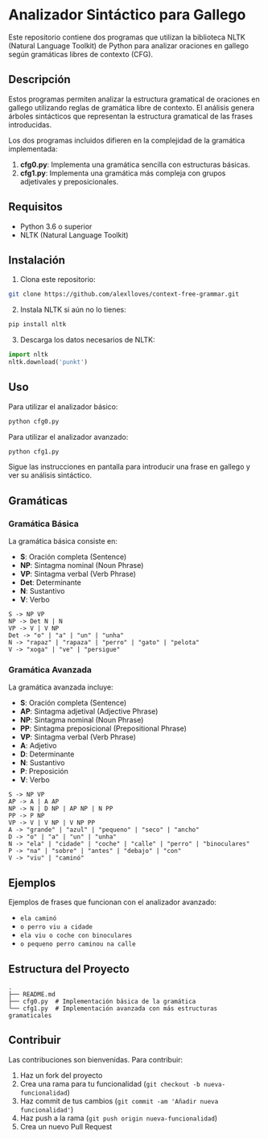# Analizador Sintáctico para Gallego

Este repositorio contiene dos programas que utilizan la biblioteca NLTK (Natural Language Toolkit) de Python para analizar oraciones en gallego según gramáticas libres de contexto (CFG).


## Descripción

Estos programas permiten analizar la estructura gramatical de oraciones en gallego utilizando reglas de gramática libre de contexto. El análisis genera árboles sintácticos que representan la estructura gramatical de las frases introducidas.

Los dos programas incluidos difieren en la complejidad de la gramática implementada:

1. **cfg0.py**: Implementa una gramática sencilla con estructuras básicas.
2. **cfg1.py**: Implementa una gramática más compleja con grupos adjetivales y preposicionales.

## Requisitos

- Python 3.6 o superior
- NLTK (Natural Language Toolkit)

## Instalación

1. Clona este repositorio:
```bash
git clone https://github.com/alexlloves/context-free-grammar.git
```

2. Instala NLTK si aún no lo tienes:
```bash
pip install nltk
```

3. Descarga los datos necesarios de NLTK:
```python
import nltk
nltk.download('punkt')
```

## Uso

Para utilizar el analizador básico:
```bash
python cfg0.py
```

Para utilizar el analizador avanzado:
```bash
python cfg1.py
```

Sigue las instrucciones en pantalla para introducir una frase en gallego y ver su análisis sintáctico.

## Gramáticas

### Gramática Básica

La gramática básica consiste en:
- **S**: Oración completa (Sentence)
- **NP**: Sintagma nominal (Noun Phrase)
- **VP**: Sintagma verbal (Verb Phrase)
- **Det**: Determinante
- **N**: Sustantivo
- **V**: Verbo

```
S -> NP VP
NP -> Det N | N
VP -> V | V NP
Det -> "o" | "a" | "un" | "unha"
N -> "rapaz" | "rapaza" | "perro" | "gato" | "pelota"
V -> "xoga" | "ve" | "persigue"
```

### Gramática Avanzada

La gramática avanzada incluye:
- **S**: Oración completa (Sentence)
- **AP**: Sintagma adjetival (Adjective Phrase)
- **NP**: Sintagma nominal (Noun Phrase)
- **PP**: Sintagma preposicional (Prepositional Phrase)
- **VP**: Sintagma verbal (Verb Phrase)
- **A**: Adjetivo
- **D**: Determinante
- **N**: Sustantivo
- **P**: Preposición
- **V**: Verbo

```
S -> NP VP
AP -> A | A AP
NP -> N | D NP | AP NP | N PP
PP -> P NP
VP -> V | V NP | V NP PP
A -> "grande" | "azul" | "pequeno" | "seco" | "ancho"
D -> "o" | "a" | "un" | "unha"
N -> "ela" | "cidade" | "coche" | "calle" | "perro" | "binoculares"
P -> "na" | "sobre" | "antes" | "debajo" | "con"
V -> "viu" | "caminó"
```

## Ejemplos

Ejemplos de frases que funcionan con el analizador avanzado:
- `ela caminó`
- `o perro viu a cidade`
- `ela viu o coche con binoculares`
- `o pequeno perro caminou na calle`

## Estructura del Proyecto

```
.
├── README.md
├── cfg0.py  # Implementación básica de la gramática
└── cfg1.py  # Implementación avanzada con más estructuras gramaticales
```

## Contribuir

Las contribuciones son bienvenidas. Para contribuir:

1. Haz un fork del proyecto
2. Crea una rama para tu funcionalidad (`git checkout -b nueva-funcionalidad`)
3. Haz commit de tus cambios (`git commit -am 'Añadir nueva funcionalidad'`)
4. Haz push a la rama (`git push origin nueva-funcionalidad`)
5. Crea un nuevo Pull Request

